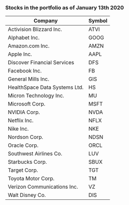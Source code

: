 ### Stocks in the portfolio as of January 13th 2020

| Company                       	| Symbol 	|
|-------------------------------	|--------	|
| Activision Blizzard Inc.      	| ATVI   	|
| Alphabet Inc.                 	| GOOG   	|
| Amazon.com Inc.               	| AMZN   	|
| Apple Inc.                    	| AAPL   	|
| Discover Financial Services   	| DFS    	|
| Facebook Inc.                 	| FB     	|
| General Mills Inc.            	| GIS    	|
| HealthSpace Data Systems Ltd. 	| HS     	|
| Micron Technology Inc.        	| MU     	|
| Microsoft Corp.               	| MSFT   	|
| NVIDIA Corp.                  	| NVDA   	|
| Netflix Inc.                  	| NFLX   	|
| Nike Inc.                     	| NKE    	|
| Nordson Corp.                 	| NDSN   	|
| Oracle Corp.                  	| ORCL   	|
| Southwest Airlines Co.        	| LUV    	|
| Starbucks Corp.               	| SBUX   	|
| Target Corp.                  	| TGT    	|
| Toyota Motor Corp.            	| TM     	|
| Verizon Communications Inc.   	| VZ     	|
| Walt Disney Co.               	| DIS    	|
